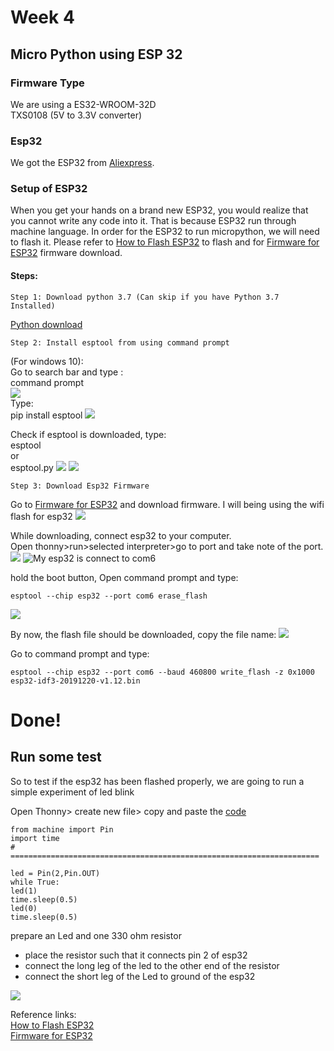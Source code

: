 # Week 4
## Micro Python using ESP 32
### Firmware Type
We are using a ES32-WROOM-32D   
TXS0108 (5V to 3.3V converter)


### Esp32
We got the ESP32 from [Aliexpress](https://www.aliexpress.com/item/32864722159.html?spm=a2g0o.productlist.0.0.6adf22437KMQF2&algo_pvid=59218ce0-d4fa-4c6d-96d5-f2ee9141faf3&algo_expid=59218ce0-d4fa-4c6d-96d5-f2ee9141faf3-5&btsid=5377d439-aa83-4940-a870-bc76197c661c&ws_ab_test=searchweb0_0,searchweb201602_2,searchweb201603_55).
### Setup of ESP32
When you get your hands on a brand new ESP32, you would realize that you cannot write any code into it. That is because ESP32 run through machine language. In order for the ESP32 to run micropython, we will need to flash it. Please refer to [How to Flash ESP32](https://randomnerdtutorials.com/flashing-micropython-firmware-esptool-py-esp32-esp8266/) to flash and for [Firmware for ESP32](http://micropython.org/download#esp32) firmware download.

#### Steps:
    Step 1: Download python 3.7 (Can skip if you have Python 3.7 Installed)
[Python download](https://www.python.org/downloads/)

    Step 2: Install esptool from using command prompt

(For windows 10):   
Go to search bar and type :     
command prompt    
![](https://github.com/hamtamSP/JAV2/blob/master/Vincent_Adventure/Blog/pic/website/esp32/command_prompt.png)  
Type:   
pip install esptool
![](https://github.com/hamtamSP/JAV2/blob/master/Vincent_Adventure/Blog/pic/website/esp32/pip%20install.png)

Check if esptool is downloaded, type:   
esptool   
or    
esptool.py
![](https://github.com/hamtamSP/JAV2/blob/master/Vincent_Adventure/Blog/pic/website/esp32/esptool%20check.png)
![](https://github.com/hamtamSP/JAV2/blob/master/Vincent_Adventure/Blog/pic/website/esp32/esptoolChecked.png)

    Step 3: Download Esp32 Firmware

Go to [Firmware for ESP32](http://micropython.org/download#esp32) and
download firmware. I will being using the wifi flash for esp32
![](https://github.com/hamtamSP/JAV2/blob/master/Vincent_Adventure/Blog/pic/website/esp32/mine%20download.png)

While downloading, connect esp32 to your computer.   
Open thonny>run>selected interpreter>go to port and take note of the port.
![](https://github.com/hamtamSP/JAV2/blob/master/Vincent_Adventure/Blog/pic/website/esp32/finding%20port%201.png)
![My esp32 is connect to com6](https://github.com/hamtamSP/JAV2/blob/master/Vincent_Adventure/Blog/pic/website/esp32/finding%20port%202.png)   

hold the boot button, Open command prompt and type:    

    esptool --chip esp32 --port com6 erase_flash

![](https://github.com/hamtamSP/JAV2/blob/master/Vincent_Adventure/Blog/pic/website/esp32/erase%20esp32.png)

By now, the flash file should be downloaded, copy the file name:
![](https://github.com/hamtamSP/JAV2/blob/master/Vincent_Adventure/Blog/pic/website/esp32/file%20name.png)

Go to command prompt and type:

    esptool --chip esp32 --port com6 --baud 460800 write_flash -z 0x1000 esp32-idf3-20191220-v1.12.bin
# Done!

## Run some test  
So to test if the esp32 has been flashed properly, we are going to run a simple experiment of led blink

Open Thonny> create new file> copy and paste the [code]()

    from machine import Pin
    import time
    # =====================================================================

    led = Pin(2,Pin.OUT)
    while True:
    led(1)
    time.sleep(0.5)
    led(0)
    time.sleep(0.5)

prepare an Led and  one 330 ohm resistor

* place the resistor such that it connects pin 2 of esp32
* connect the long leg of the led to the other end of the resistor
* connect the short leg of the Led to ground of the esp32


![](https://github.com/hamtamSP/JAV2/blob/master/Vincent_Adventure/Blog/pic/website/esp32/circuitTestesp32.png)


Reference links:  
[How to Flash ESP32](https://randomnerdtutorials.com/flashing-micropython-firmware-esptool-py-esp32-esp8266/)   
[Firmware for ESP32](http://micropython.org/download#esp32)
